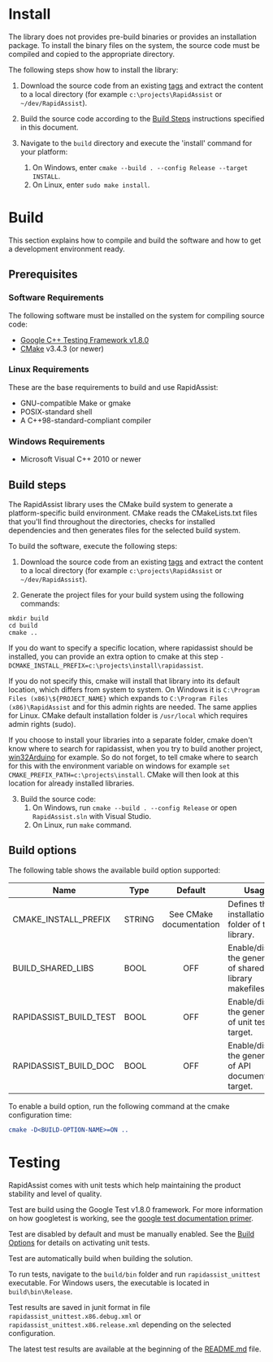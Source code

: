 # Install #

The library does not provides pre-build binaries or provides an installation package. To install the binary files on the system, the source code must be compiled and copied to the appropriate directory.

The following steps show how to install the library:

1) Download the source code from an existing [tags](http://github.com/end2endzone/RapidAssist/tags) and extract the content to a local directory (for example `c:\projects\RapidAssist` or `~/dev/RapidAssist`).

2) Build the source code according to the [Build Steps](#build-steps) instructions specified in this document.

3) Navigate to the `build` directory and execute the 'install' command for your platform:
   1) On Windows, enter `cmake --build . --config Release --target INSTALL`.
   2) On Linux, enter `sudo make install`.

# Build #

This section explains how to compile and build the software and how to get a development environment ready.




## Prerequisites ##


### Software Requirements ###
The following software must be installed on the system for compiling source code:

* [Google C++ Testing Framework v1.8.0](https://github.com/google/googletest/tree/release-1.8.0)
* [CMake](http://www.cmake.org/) v3.4.3 (or newer)



### Linux Requirements ###

These are the base requirements to build and use RapidAssist:

  * GNU-compatible Make or gmake
  * POSIX-standard shell
  * A C++98-standard-compliant compiler



### Windows Requirements ###

* Microsoft Visual C++ 2010 or newer




## Build steps ##

The RapidAssist library uses the CMake build system to generate a platform-specific build environment. CMake reads the CMakeLists.txt files that you'll find throughout the directories, checks for installed dependencies and then generates files for the selected build system.

To build the software, execute the following steps:

1) Download the source code from an existing [tags](http://github.com/end2endzone/RapidAssist/tags) and extract the content to a local directory (for example `c:\projects\RapidAssist` or `~/dev/RapidAssist`).

2) Generate the project files for your build system using the following commands:
```
mkdir build
cd build
cmake ..
```

If you do want to specify a specific location, where rapidassist should be installed, you can provide an extra option to cmake at this step `-DCMAKE_INSTALL_PREFIX=c:\projects\install\rapidassist`.

If you do not specify this, cmake will install that library into its default location, which differs from system to system. On Windows it is `C:\Program Files (x86)\${PROJECT_NAME}` which expands to `C:\Program Files (x86)\RapidAssist` and for this admin rights are needed. The same applies for Linux. CMake default installation folder is `/usr/local` which requires admin rights (sudo).

If you choose to install your libraries into a separate folder, cmake doen't know where to search for rapidassist, when you try to build another project, [win32Arduino](https://github.com/end2endzone/win32Arduino) for example.
So do not forget, to tell cmake where to search for this with the environment variable on windows for example `set CMAKE_PREFIX_PATH=c:\projects\install`. CMake will then look at this location for already installed libraries.

3) Build the source code:
   1) On Windows, run `cmake --build . --config Release` or open `RapidAssist.sln` with Visual Studio.
   2) On Linux, run `make` command.


## Build options ##

The following table shows the available build option supported:

| Name | Type | Default | Usage |
|------|------|:-------:|-------|
| CMAKE_INSTALL_PREFIX   | STRING | See CMake documentation | Defines the installation folder of the library.           |
| BUILD_SHARED_LIBS      | BOOL   | OFF                     | Enable/disable the generation of shared library makefiles |
| RAPIDASSIST_BUILD_TEST | BOOL   | OFF                     | Enable/disable the generation of unit tests target. |
| RAPIDASSIST_BUILD_DOC  | BOOL   | OFF                     | Enable/disable the generation of API documentation target. |

To enable a build option, run the following command at the cmake configuration time:
```cmake
cmake -D<BUILD-OPTION-NAME>=ON ..
```



# Testing #
RapidAssist comes with unit tests which help maintaining the product stability and level of quality.

Test are build using the Google Test v1.8.0 framework. For more information on how googletest is working, see the [google test documentation primer](https://github.com/google/googletest/blob/release-1.8.0/googletest/docs/V1_6_Primer.md).  

Test are disabled by default and must be manually enabled. See the [Build Options](#build-options) for details on activating unit tests.

Test are automatically build when building the solution.

To run tests, navigate to the `build/bin` folder and run `rapidassist_unittest` executable. For Windows users, the executable is located in `build\bin\Release`.

Test results are saved in junit format in file `rapidassist_unittest.x86.debug.xml` or `rapidassist_unittest.x86.release.xml` depending on the selected configuration.

The latest test results are available at the beginning of the [README.md](README.md) file.
